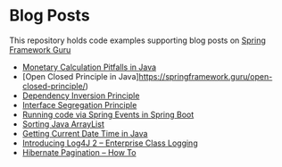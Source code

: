 # Blog Posts
This repository holds code examples supporting blog posts on [Spring Framework Guru](http://springframework.guru)

* [Monetary Calculation Pitfalls in Java](https://springframework.guru/monetary-calculation-pitfalls/) 
* [Open Closed Principle in Java]https://springframework.guru/open-closed-principle/)
* [Dependency Inversion Principle](https://springframework.guru/dependency-inversion-principle/)
* [Interface Segregation Principle](https://springframework.guru/interface-segregation-principle/)
* [Running code via Spring Events in Spring Boot](https://springframework.guru/running-code-on-spring-boot-startup/)
* [Sorting Java ArrayList](https://springframework.guru/sorting-java-arraylist/)
* [Getting Current Date Time in Java](https://springframework.guru/getting-current-date-time-in-java/)
* [Introducing Log4J 2 – Enterprise Class Logging](https://springframework.guru/introducing-log4j-enterprise-class-logging/)
* [Hibernate Pagination – How To](https://springframework.guru/hibernate-pagination/)
